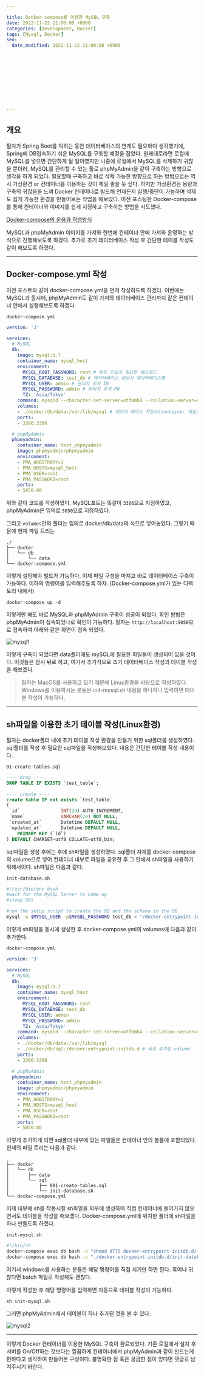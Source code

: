 ```yaml
---

title: Docker-compose를 이용한 MySQL 구축
date: 2022-11-22 21:00:00 +0900
categories: [Development, Docker]
tags: [Mysql, Docker]
seo:
  date_modified: 2022-11-22 21:00:00 +0900











---
```


## 개요

필자가 Spring Boot를 익히는 동안 데이터베이스의 연계도 필요하다 생각했기에, Spring에 DB접속하기 쉬운 MySQL를 구축할 예정을 잡았다. 원래대로라면 로컬에 MySQL를 넣으면 간단하게 될 일이였지만 나중에 로컬에서 MySQL를 삭제하기 귀찮을 뿐더러, MySQL를 관리할 수 있는 툴로 phpMyAdmin을 같이 구축하는 방향으로 생각을 하게 되었다. 필요할때 구축하고 바로 삭제 가능한 방향으로 하는 방법으로는 역시 가상환경 or 컨테이너를 이용하는 것이 제일 좋을 듯 싶다. 하지만 가상환경은 용량과 구축의 귀찮음을 느껴 Docker 컨테이너로 빌드해 언제든지 실행/중단이 가능하며 삭제도 쉽게 가능한 환경을 만들어보는 작업을 해보았다. 이전 포스팅한 Docker-compose를 통해 컨테이너와 이미지를 쉽게 지정하고 구축하는 방법을 시도했다.

[Docker-compose의 운용과 작성방식](https://freez2385.github.io/posts/Docker-compose/)

 MySQL과 phpMyAdmin 이미지를 가져와 한번에 컨테이너 안에 가져와 운영하는 방식으로 진행해보도록 하겠다. 추가로 초기 데이터베이스 작성 후 간단한 테이블 작성도 같이 해보도록 하겠다.

---

## Docker-compose.yml 작성

이전 포스트와 같이 docker-compose.yml을 먼저 작성하도록 하겠다. 이번에는 MySQL과 동시에, phpMyAdmin도 같이 가져와 데이터베이스 관리까지 같은 컨테이너 안에서 실행해보도록 하겠다.

`docker-compose.yml`

```yml
version: '3'

services:
  # MySQL
  db:
    image: mysql:5.7
    container_name: mysql_host
    environment:
      MYSQL_ROOT_PASSWORD: root # 루트 진입시 필요한 패스워드
      MYSQL_DATABASE: test_db # 데이터베이스 생성시 데이터베이스명
      MYSQL_USER: admin # 관리자 유저 ID
      MYSQL_PASSWORD: admin # 관리자 유저 PW
      TZ: 'Asia/Tokyo'
    command: mysqld --character-set-server=utf8mb4 --collation-server=utf8mb4_unicode_ci # 빌드 후 데이터베이스 문자열을 UTF-8로 변경
    volumes:
    - ./docker/db/data:/var/lib/mysql # 데이터 베이스 저장소(container 재실행시 이전 정보 유지)
    ports:
    - 3306:3306

  # phpMyAdmin
  phpmyadmin:
    container_name: test_phpmyadmin
    image: phpmyadmin/phpmyadmin
    environment:
    - PMA_ARBITRARY=1
    - PMA_HOSTS=mysql_host
    - PMA_USER=root
    - PMA_PASSWORD=root
    ports:
    - 5050:80
```

위와 같이 코드를 작성하였다. MySQL포트는 똑같이 `3306`으로 지정하였고, phpMyAdmin은 임의로 `5050`으로 지정하였다. 

그리고 `volumes`안의 폴더는 임의로 docker/db/data의 식으로 넣어놓았다. 그렇기 때문에 현재 파일 트리는

```
./
├── docker
│   └── db
│       └── data
└── docker-compose.yml
```

이렇게 설정해야 빌드가 가능하다. 이제 파일 구성을 마치고 바로 데이터베이스 구축이 가능하다. 이하의 명령어를 입력해주도록 하자. (Docker-compose.yml가 있는 디렉토리 내에서)

```
docker-compose up -d
```

이렇게만 해도 바로 MySQL과 phpMyAdmin 구축이 성공이 되었다. 확인 방법은 phpMyAdmin이 접속되었나로 확인이 가능하다. 필자는 `http://localhost:5050`으로 접속하여 아래와 같은 화면이 접속 되었다.

![mysql1](https://s3.ap-northeast-1.amazonaws.com/freez2385.blog/img/2022-11-22-mysql/mysql1.png)

이렇게 구축이 되었다면 data폴더에도 mySQL에 필요한 파일들이 생성되어 있을 것이다. 이것들은 잠시 뒤로 하고, 여기서 추가적으로 초기 데이터베이스 작성과 테이블 작성을 해보겠다.

> 필자는 MacOS를 사용하고 있기 때문에 Linux환경을 바탕으로 작성하였다. Windows를 이용하시는 분들은 init-mysql.sh 내용을 하나하나 입력하면 테이블 작성이 가능하다.

---

## sh파일을 이용한 초기 테이블 작성(Linux환경)

필자는 docker폴더 내에 초기 테이블 작성 환경을 만들기 위한 sql폴더를 생성하였다. sql폴더를 작성 후 필요한 sql파일을 작성해보았다. 내용은 간단한  테이블 작성 내용이다.

`01-create-tables.sql`

```sql
---- drop ----
DROP TABLE IF EXISTS `test_table`;

---- create ----
create table IF not exists `test_table`
(
 `id`               INT(20) AUTO_INCREMENT,
 `name`             VARCHAR(20) NOT NULL,
 `created_at`       Datetime DEFAULT NULL,
 `updated_at`       Datetime DEFAULT NULL,
    PRIMARY KEY (`id`)
) DEFAULT CHARSET=utf8 COLLATE=utf8_bin;

```

sql파일을 생성 후에는 후에 sh파일을 생성하였다. sql폴더 자체를 docker-compose의 volume으로 넣어 컨테이너 내부로 파일을 공유한 후 그 안에서 sh파일을 사용하기 위해서이다. sh파일은 다음과 같다.

`init-database.sh`

```sh
#!/usr/bin/env bash
#wait for the MySQL Server to come up
#sleep 90s

#run the setup script to create the DB and the schema in the DB
mysql -u $MYSQL_USER -p$MYSQL_PASSWORD test_db < "/docker-entrypoint-initdb.d/001-create-tables.sql"
```

이렇게 sh파일을 동시에 생성한 후 docker-compose.yml의 volumes에 다음과 같이 추가한다.

`docker-compose.yml`

```yml
version: '3'

services:
  # MySQL
  db:
    image: mysql:5.7
    container_name: mysql_host
    environment:
      MYSQL_ROOT_PASSWORD: root
      MYSQL_DATABASE: test_db
      MYSQL_USER: admin
      MYSQL_PASSWORD: admin
      TZ: 'Asia/Tokyo'
    command: mysqld --character-set-server=utf8mb4 --collation-server=utf8mb4_unicode_ci 
    volumes:
    - ./docker/db/data:/var/lib/mysql
    - ./docker/db/sql:/docker-entrypoint-initdb.d # 새로 추가된 volume
    ports:
    - 3306:3306

  # phpMyAdmin
  phpmyadmin:
    container_name: test_phpmyadmin
    image: phpmyadmin/phpmyadmin
    environment:
    - PMA_ARBITRARY=1
    - PMA_HOSTS=mysql_host
    - PMA_USER=root
    - PMA_PASSWORD=root
    ports:
    - 5050:80
```

이렇게 추가하게 되면 sql폴더 내부에 있는 파일들은 컨테이너 안의 볼륨에 포함되었다. 현재의 파일 트리는 다음과 같다.

```
.
├── docker
│   └── db
│       ├── data
│       └── sql
│           ├── 001-create-tables.sql
│           └── init-database.sh
└── docker-compose.yml

```

이제 내부에 sh를 작동시킬 sh파일을 외부에 생성하여 직접 컨테이너에 들어가지 않으면서도 테이블을 작성을 해보겠다. Docker-compose.yml에 위치한 폴더에 sh파일을 하나 만들도록 하겠다.

`init-mysql.sh`

```sh
#!/bin/sh
docker-compose exec db bash -c "chmod 0775 docker-entrypoint-initdb.d/init-database.sh"
docker-compose exec db bash -c "./docker-entrypoint-initdb.d/init-database.sh"
```

여기서 windows를 사용하는 분들은 해당 명령어를 직접 치기만 하면 된다. 혹여나 귀찮다면 batch 파일로 작성해도 괜찮다.

이렇게 작성한 후 해당 명령어를 입력하면 자동으로 테이블 작성이 가능하다.

```
sh init-mysql.sh
```

그러면 phpMyAdmin에서 테이블이 하나 추가된 것을 볼 수 있다.

![mysql2](https://s3.ap-northeast-1.amazonaws.com/freez2385.blog/img/2022-11-22-mysql/mysql2.png)



---

이렇게 Docker 컨테이너를 이용한 MySQL 구축이 완료되었다. 기존 로컬에서 설치 후 서버를 On/Off하는 것보다는 깔끔하게 컨테이너에서 phpMyAdmin과 같이 만드는게 편하다고 생각하여 만들어본 구성이다. 불명확한 점 혹은 궁금한 점이 있다면 댓글로 남겨주시기 바란다.

